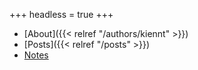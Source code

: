 +++
headless = true
+++

- [About]({{< relref "/authors/kiennt" >}})
- [Posts]({{< relref "/posts" >}})
- [Notes](https://ntk148v.github.io/notes)
